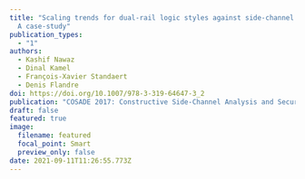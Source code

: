 ```yaml
---
title: "Scaling trends for dual-rail logic styles against side-channel attacks:
  A case-study"
publication_types:
  - "1"
authors:
  - Kashif Nawaz
  - Dinal Kamel
  - François-Xavier Standaert
  - Denis Flandre
doi: https://doi.org/10.1007/978-3-319-64647-3_2
publication: "COSADE 2017: Constructive Side-Channel Analysis and Secure Design pp 19-33"
draft: false
featured: true
image:
  filename: featured
  focal_point: Smart
  preview_only: false
date: 2021-09-11T11:26:55.773Z
---
```

